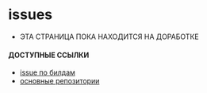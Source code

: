 # issues
* ЭТА СТРАНИЦА ПОКА НАХОДИТСЯ НА ДОРАБОТКЕ

#### ДОСТУПНЫЕ ССЫЛКИ
- [issue по билдам](https://github.com/deep-foundation/deepcase-app/issues)
- [основные репозитории](https://github.com/deep-foundation/dev/tree/main/packages)